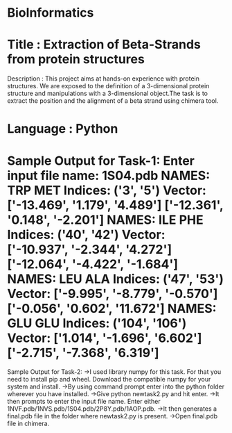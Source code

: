# BioInformatics

Title : Extraction of Beta-Strands from protein structures 
=====================================================================================================================================
Description : This project aims at hands-on experience with protein structures. We are exposed to the definition of a 3-dimensional protein structure and manipulations with a 3-dimensional object.The task is to extract the position and the alignment of a beta strand using chimera tool.

Language : Python
======================================================================================================================================
Sample Output for Task-1:
Enter input file name: 1S04.pdb
NAMES:  TRP MET
Indices:  ('3', '5')
Vector:  ['-13.469', '1.179', '4.489'] ['-12.361', '0.148', '-2.201']
NAMES:  ILE PHE
Indices:  ('40', '42')
Vector:  ['-10.937', '-2.344', '4.272'] ['-12.064', '-4.422', '-1.684']
NAMES:  LEU ALA
Indices:  ('47', '53')
Vector:  ['-9.995', '-8.779', '-0.570'] ['-0.056', '0.602', '11.672']
NAMES:  GLU GLU
Indices:  ('104', '106')
Vector:  ['1.014', '-1.696', '6.602'] ['-2.715', '-7.368', '6.319']
======================================================================================================================================
Sample Output for Task-2:
->I used library numpy for this task. For that you need to install pip and wheel. Download the compatible numpy for your system and install.
->By using command prompt enter into the python folder wherever you have installed.
->Give python newtask2.py and hit enter.
->It then prompts to enter the input file name. Enter either 1NVF.pdb/1NVS.pdb/1S04.pdb/2P8Y.pdb/1AOP.pdb.
->It then generates a final.pdb file in the folder where newtask2.py is present. 
->Open final.pdb file in chimera.